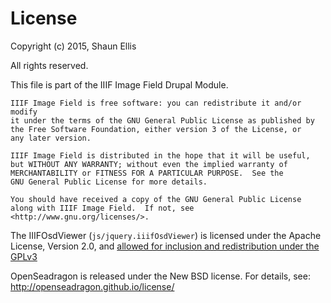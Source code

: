 License
====

Copyright (c) 2015, Shaun Ellis

All rights reserved.

This file is part of the IIIF Image Field Drupal Module.

    IIIF Image Field is free software: you can redistribute it and/or modify
    it under the terms of the GNU General Public License as published by
    the Free Software Foundation, either version 3 of the License, or
    any later version.

    IIIF Image Field is distributed in the hope that it will be useful,
    but WITHOUT ANY WARRANTY; without even the implied warranty of
    MERCHANTABILITY or FITNESS FOR A PARTICULAR PURPOSE.  See the
    GNU General Public License for more details.

    You should have received a copy of the GNU General Public License
    along with IIIF Image Field.  If not, see <http://www.gnu.org/licenses/>.

The IIIFOsdViewer (```js/jquery.iiifOsdViewer```) is licensed under the Apache License, Version 2.0, and [allowed for inclusion and redistribution under the GPLv3](http://www.apache.org/licenses/GPL-compatibility.html)

OpenSeadragon is released under the New BSD license. For details, see: http://openseadragon.github.io/license/
